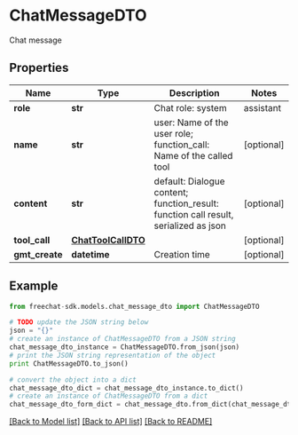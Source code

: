 # ChatMessageDTO

Chat message

## Properties
Name | Type | Description | Notes
------------ | ------------- | ------------- | -------------
**role** | **str** | Chat role: system | assistant | user | function_call | function_result | [optional] 
**name** | **str** | user: Name of the user role; function_call: Name of the called tool | [optional] 
**content** | **str** | default: Dialogue content; function_result: function call result, serialized as json | [optional] 
**tool_call** | [**ChatToolCallDTO**](ChatToolCallDTO.md) |  | [optional] 
**gmt_create** | **datetime** | Creation time | [optional] 

## Example

```python
from freechat-sdk.models.chat_message_dto import ChatMessageDTO

# TODO update the JSON string below
json = "{}"
# create an instance of ChatMessageDTO from a JSON string
chat_message_dto_instance = ChatMessageDTO.from_json(json)
# print the JSON string representation of the object
print ChatMessageDTO.to_json()

# convert the object into a dict
chat_message_dto_dict = chat_message_dto_instance.to_dict()
# create an instance of ChatMessageDTO from a dict
chat_message_dto_form_dict = chat_message_dto.from_dict(chat_message_dto_dict)
```
[[Back to Model list]](../README.md#documentation-for-models) [[Back to API list]](../README.md#documentation-for-api-endpoints) [[Back to README]](../README.md)


